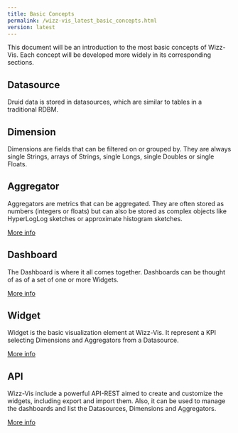 ```yaml
---
title: Basic Concepts
permalink: /wizz-vis_latest_basic_concepts.html
version: latest
---
```


This document will be an introduction to the most basic concepts of Wizz-Vis. Each concept will be developed more widely in its corresponding sections.

## Datasource

Druid data is stored in datasources, which are similar to tables in a traditional RDBM.

## Dimension

Dimensions are fields that can be filtered on or grouped by. They are always single Strings, arrays of Strings, single Longs, single Doubles or single Floats.

## Aggregator

Aggregators are metrics that can be aggregated. They are often stored as numbers (integers or floats) but can also be stored as complex objects like HyperLogLog sketches or approximate histogram sketches.

[More info](/wizz-vis_{{page.version}}_aggregators.html)

## Dashboard

The Dashboard is where it all comes together. Dashboards can be thought of as of a set of one or more Widgets.

[More info](/wizz-vis_{{page.version}}_dashboards.html)

## Widget

Widget is the basic visualization element at Wizz-Vis. It represent a KPI selecting Dimensions and Aggregators from a Datasource.

[More info](/wizz-vis_{{page.version}}_widgets.html)

## API

Wizz-Vis include a powerful API-REST aimed to create and customize the widgets, including export and import them. Also, it can be used to manage the dashboards and list the Datasources, Dimensions and Aggregators.

[More info](/wizz-vis_{{page.version}}_api_endpoints.html)
